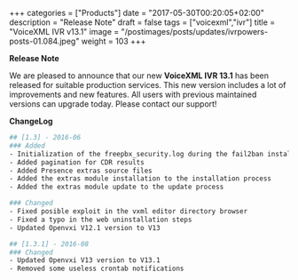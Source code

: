 +++
categories = ["Products"]
date = "2017-05-30T00:20:05+02:00"
description = "Release Note"
draft = false
tags = ["voicexml","ivr"]
title = "VoiceXML IVR v13.1"
image = "/postimages/posts/updates/ivrpowers-posts-01.084.jpeg"
weight = 103
+++

**Release Note**

We are pleased to announce that our new **VoiceXML IVR 13.1** has been released for suitable production services. This new version includes a lot of improvements and new features. All users with previous maintained versions can upgrade today. Please contact our support!

**ChangeLog**

```bash
## [1.3] - 2016-06
### Added
- Initialization of the freepbx_security.log during the fail2ban installation if not exists
- Added pagination for CDR results
- Added Presence extras source files
- Added the extras module installation to the installation process
- Added the extras module update to the update process

### Changed
- Fixed posible exploit in the vxml editor directory browser
- Fixed a typo in the web uninstallation steps
- Updated Openvxi V12.1 version to V13

## [1.3.1] - 2016-08
### Changed
- Updated Openvxi V13 version to V13.1
- Removed some useless crontab notifications
```